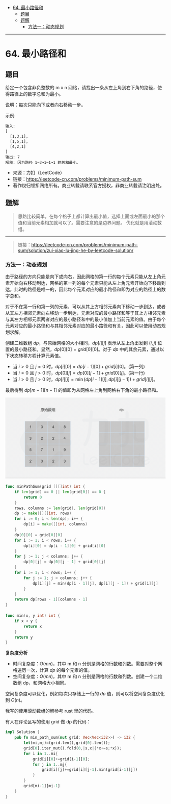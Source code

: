 - [64. 最小路径和](#64-最小路径和)
  - [题目](#题目)
  - [题解](#题解)
    - [方法一：动态规划](#方法一动态规划)

------------------------------

# 64. 最小路径和

## 题目

给定一个包含非负整数的 m x n 网格，请找出一条从左上角到右下角的路径，使得路径上的数字总和为最小。

说明：每次只能向下或者向右移动一步。

示例:

```
输入:
[
  [1,3,1],
  [1,5,1],
  [4,2,1]
]
输出: 7
解释: 因为路径 1→3→1→1→1 的总和最小。
```

- 来源：力扣（LeetCode）
- 链接：https://leetcode-cn.com/problems/minimum-path-sum
- 著作权归领扣网络所有。商业转载请联系官方授权，非商业转载请注明出处。


## 题解

> 思路比较简单，在每个格子上都计算出最小值，选择上面或左面最小的那个值和当前元素相加就可以了。需要注意的是边界问题。
> 优化就是用滚动数组。

--------------------

> 链接：https://leetcode-cn.com/problems/minimum-path-sum/solution/zui-xiao-lu-jing-he-by-leetcode-solution/


### 方法一：动态规划

由于路径的方向只能是向下或向右，因此网格的第一行的每个元素只能从左上角元素开始向右移动到达，网格的第一列的每个元素只能从左上角元素开始向下移动到达，此时的路径是唯一的，因此每个元素对应的最小路径和即为对应的路径上的数字总和。

对于不在第一行和第一列的元素，可以从其上方相邻元素向下移动一步到达，或者从其左方相邻元素向右移动一步到达，元素对应的最小路径和等于其上方相邻元素与其左方相邻元素两者对应的最小路径和中的最小值加上当前元素的值。由于每个元素对应的最小路径和与其相邻元素对应的最小路径和有关，因此可以使用动态规划求解。

创建二维数组 $\textit{dp}$，与原始网格的大小相同，$\textit{dp}[i][j]$ 表示从左上角出发到 $(i,j)$ 位置的最小路径和。显然，$\textit{dp}[0][0]=\textit{grid}[0][0]$。对于 $\textit{dp}$ 中的其余元素，通过以下状态转移方程计算元素值。

- 当 $i>0$ 且 $j=0$ 时，$\textit{dp}[i][0]=\textit{dp}[i-1][0]+\textit{grid}[i][0]$。(第一列)
- 当 $i=0$ 且 $j>0$ 时，$\textit{dp}[0][j]=\textit{dp}[0][j-1]+\textit{grid}[0][j]$。(第一行)
- 当 $i>0$ 且 $j>0$ 时，$\textit{dp}[i][j]=\min(\textit{dp}[i-1][j],\textit{dp}[i][j-1])+\textit{grid}[i][j]$。

最后得到 $\textit{dp}[m-1][n-1]$ 的值即为从网格左上角到网格右下角的最小路径和。

![](assets/no_0064_minimum_path_sum.gif)

```go
func minPathSum(grid [][]int) int {
    if len(grid) == 0 || len(grid[0]) == 0 {
        return 0
    }
    rows, columns := len(grid), len(grid[0])
    dp := make([][]int, rows)
    for i := 0; i < len(dp); i++ {
        dp[i] = make([]int, columns)
    }
    dp[0][0] = grid[0][0]
    for i := 1; i < rows; i++ {
        dp[i][0] = dp[i - 1][0] + grid[i][0]
    }
    for j := 1; j < columns; j++ {
        dp[0][j] = dp[0][j - 1] + grid[0][j]
    }
    for i := 1; i < rows; i++ {
        for j := 1; j < columns; j++ {
            dp[i][j] = min(dp[i - 1][j], dp[i][j - 1]) + grid[i][j]
        }
    }
    return dp[rows - 1][columns - 1]
}

func min(x, y int) int {
    if x < y {
        return x
    }
    return y
}
```

**复杂度分析**

- 时间复杂度：$O(mn)$，其中 m 和 n 分别是网格的行数和列数。需要对整个网格遍历一次，计算 $\textit{dp}$ 的每个元素的值。
- 空间复杂度：$O(mn)$，其中 m 和 n 分别是网格的行数和列数。创建一个二维数组 dp，和网格大小相同。

空间复杂度可以优化，例如每次只存储上一行的 $\textit{dp}$ 值，则可以将空间复杂度优化到 $O(n)$。


我写的使用滚动数组的解参考 rust 里的代码。

有人在评论区写的使用 grid 做 dp 的代码：

```rust
impl Solution {
    pub fn min_path_sum(mut grid: Vec<Vec<i32>>) -> i32 {
        let(mi,mj)=(grid.len(),grid[0].len());
        grid[0].iter_mut().fold(0,|s,x|{*x+=s;*x});
        for i in 1..mi{
            grid[i][0]+=grid[i-1][0];
            for j in 1..mj{
                grid[i][j]+=grid[i][j-1].min(grid[i-1][j])
            }
        }
        grid[mi-1][mj-1]
    }
}
```